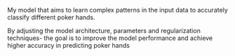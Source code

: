 My model that aims to learn complex patterns in the input data to accurately classify different poker hands.  

By adjusting the model architecture, parameters and regularization techniques- the goal is to improve the model performance and achieve higher accuracy in predicting poker hands
